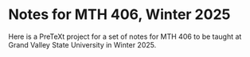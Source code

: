# Notes for MTH 406, Winter 2025

Here is a PreTeXt project for a set of notes for MTH 406 to be taught
at Grand Valley State University in Winter 2025.  